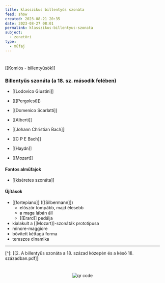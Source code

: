 ```yaml
---
title: klasszikus billentyűs szonáta
feed: show
created: 2023-08-21 20:35
date: 2023-08-27 08:01
permalink: klasszikus-billentyus-szonata
subject:
  - zenetöri
type:
  - műfaj
---
```

#

[[Komlós - billentyűsök]]

### Billentyűs szonáta (a 18. sz. második felében)

- [[Lodovico Giustini]]
- ([[Pergolesi]])

- [[Domenico Scarlatti]]
- [[Alberti]]

- [[Johann Christian Bach]]

- [[C P E Bach]]
- [[Haydn]]
- [[Mozart]]

#### Fontos alműfajok

- [[kíséretes szonáta]]

#### Újítások

- [[fortepiano]] ([[Silbermann]])
	- először tompább, majd élesebb
	- a maga lábán áll
	- [[Erard]] pedálja
- kialakult a [[Mozart]]-szonáták prototípusa
- minore-maggiore
- bővített kéttagú forma
- teraszos dinamika


---
[^]: [[2. A billentyűs szonáta a 18. század közepén és a késő 18. században.pdf]]



#
<p style="text-align: center;"><img src="https://chart.googleapis.com/chart?cht=qr&chl=https://notes.andrasdenes.com/klasszikus-billentyus-szonata&chs=180x180&choe=UTF-8&chld=L|2" alt="qr code"></p>

